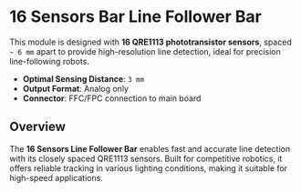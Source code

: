 # 16 Sensors Bar Line Follower Bar

This module is designed with **16 QRE1113 phototransistor sensors**, spaced `~ 6 mm` apart to provide high-resolution line detection, ideal for precision line-following robots.

- **Optimal Sensing Distance**: `3 mm`
- **Output Format**: Analog only
- **Connector**: FFC/FPC connection to main board

## Overview

The **16 Sensors Line Follower Bar** enables fast and accurate line detection with its closely spaced QRE1113 sensors. Built for competitive robotics, it offers reliable tracking in various lighting conditions, making it suitable for high-speed applications.
